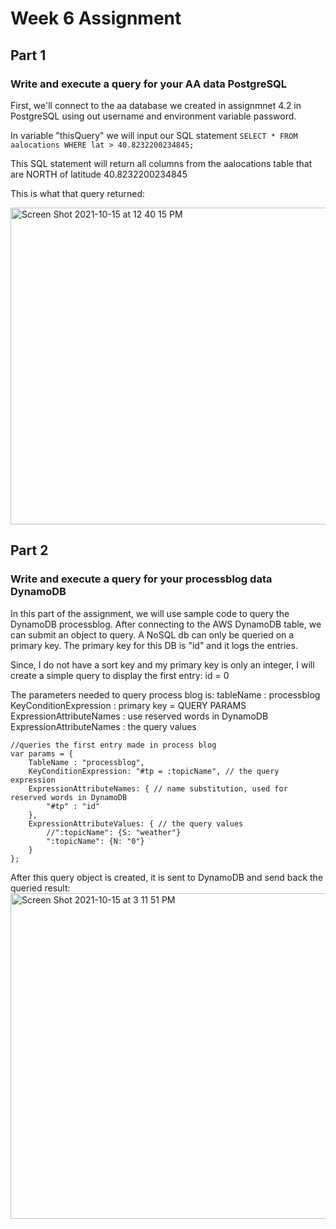 # Week 6 Assignment

## Part 1
### Write and execute a query for your AA data PostgreSQL

First, we'll connect to the aa database we created in assignmnet 4.2 in PostgreSQL using out username and environment variable password. 

In variable "thisQuery" we will input our SQL statement ```SELECT * FROM aalocations WHERE lat > 40.8232200234845;```

This SQL statement will return all columns from the aalocations table that are NORTH of latitude 40.8232200234845

This is what that query returned:

<img width="507" alt="Screen Shot 2021-10-15 at 12 40 15 PM" src="https://user-images.githubusercontent.com/48970337/137541292-b621b912-63ab-4e03-b1d5-5ef2d41782dc.png">

## Part 2
### Write and execute a query for your processblog data DynamoDB

In this part of the assignment, we will use sample code to query the DynamoDB processblog. After connecting to the AWS DynamoDB table, we can submit an object to query. A NoSQL db can only be queried on a primary key. The primary key for this DB is "id" and it logs the entries.

Since, I do not have a sort key and my primary key is only an integer, I will create a simple query to display the first entry: id = 0

The parameters needed to query process blog is:
tableName : processblog
KeyConditionExpression : primary key = QUERY PARAMS
ExpressionAttributeNames : use reserved words in DynamoDB
ExpressionAttributeNames : the query values
```
//queries the first entry made in process blog 
var params = {
    TableName : "processblog",
    KeyConditionExpression: "#tp = :topicName", // the query expression
    ExpressionAttributeNames: { // name substitution, used for reserved words in DynamoDB
        "#tp" : "id"
    },
    ExpressionAttributeValues: { // the query values
        //":topicName": {S: "weather"}
        ":topicName": {N: "0"}
    }
};
```

After this query object is created, it is sent to DynamoDB and send back the queried result:
<img width="521" alt="Screen Shot 2021-10-15 at 3 11 51 PM" src="https://user-images.githubusercontent.com/48970337/137543505-530b464a-64b7-4837-896d-64952bcc2e1b.png">

